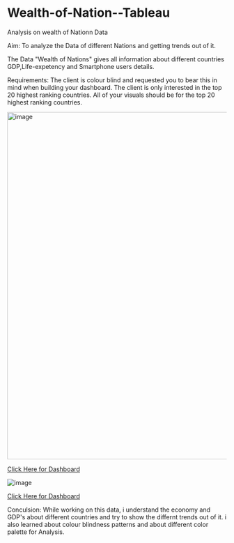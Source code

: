# Wealth-of-Nation--Tableau
Analysis on wealth of Nationn Data

Aim: To analyze the Data of different Nations and getting trends out of it.

The Data "Wealth of Nations" gives all information about different countries GDP,Life-expetency and Smartphone users details.

Requirements:
The client is colour blind and requested you to bear this in mind when building your dashboard. The client is only interested in the top 20 highest ranking countries. All of your visuals should be for the top 20 highest ranking countries.



<img width="797" alt="image" src="https://user-images.githubusercontent.com/119513176/208924719-3a5c2381-6c1b-4357-a9dc-812a74a0f812.png">

[Click Here for Dashboard](https://public.tableau.com/app/profile/srimahalakshmi.irrinki1404/viz/MyProjectDashboard1/Dashboard1?publish=yes) 

![image](https://user-images.githubusercontent.com/119513176/208925214-46d566cc-b77e-4e2f-b204-b3e4ae848296.png)

[Click Here for Dashboard](https://public.tableau.com/app/profile/srimahalakshmi.irrinki1404/viz/MyProjectDashboard1/Dashboard2?publish=yes)

Conculsion: While working on this data, i understand the economy and GDP's about different countries and  try to show the differnt trends out of it. i also learned about colour blindness patterns and about different color palette for Analysis. 

